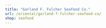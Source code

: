 ```yaml
---
title: "Garland F. Fulcher Seafood Co."
url: /oriental/garland-f-fulcher-seafood-co/
shop: seafood
---
```

